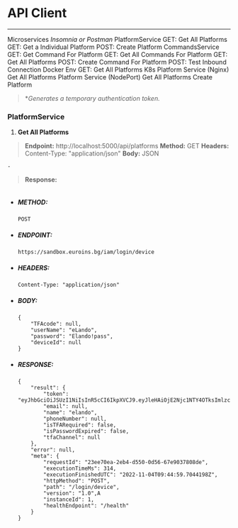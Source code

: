 # **API Client**





---

Microservices
*Insomnia or Postman*
    PlatformService
        GET:    Get All Platforms
        GET:    Get a Individual Platform
        POST:   Create Platform
    CommandsService
        GET:    Get Command For Platform
        GET:    Get All Commands For Platform
        GET:    Get All Platforms
        POST:   Create Command For Platform
        POST:   Test Inbound Connection
    Docker Env
        GET:    Get All Platforms
    K8s
        Platform Service (Nginx)
            Get All Platforms
        Platform Service (NodePort)
            Get All Platforms
            Create Platform


>**Generates a temporary authentication token.*

### PlatformService

1. **Get All Platforms**

> **Endpoint:** http://localhost:5000/api/platforms
> **Method:** GET
> **Headers:** Content-Type: "application/json"
> **Body:** JSON
```
-
```

> **Response:**
```

```










- ##### METHOD:

    ```POST```

- ##### ENDPOINT:

    ```https://sandbox.euroins.bg/iam/login/device```

- ##### HEADERS:

    ```Content-Type: "application/json"```

- ##### BODY:

    ```
    {
        "TFAcode": null,
        "userName": "eLando",
        "password": "Elando!pass",
        "deviceId": null
    }
    ```

- ##### RESPONSE:

    ```
    {
        "result": {
            "token": "eyJhbGciOiJSUzI1NiIsInR5cCI6IkpXVCJ9.eyJleHAiOjE2Njc1NTY4OTksImlzcyI6I",
            "email": null,
            "name": "elando",
            "phoneNumber": null,
            "isTFARequired": false,
            "isPasswordExpired": false,
            "tfaChannel": null
        },
        "error": null,
        "meta": {
            "requestId": "23ee70ea-2eb4-d550-0d56-67e9037808de",
            "executionTimeMs": 314,
            "executionFinishedUTC": "2022-11-04T09:44:59.7044198Z",
            "httpMethod": "POST",
            "path": "/login/device",
            "version": "1.0",A
            "instanceId": 1,
            "healthEndpoint": "/health"
        }
    }
    ```